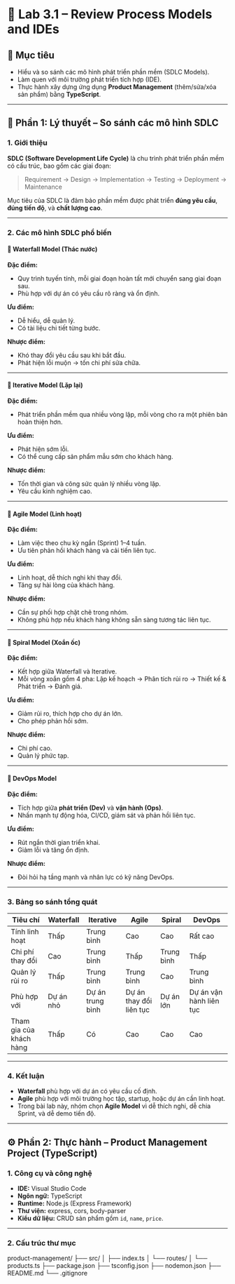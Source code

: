 # 🧪 Lab 3.1 – Review Process Models and IDEs

## 🎯 Mục tiêu

- Hiểu và so sánh các mô hình phát triển phần mềm (SDLC Models).
- Làm quen với môi trường phát triển tích hợp (IDE).
- Thực hành xây dựng ứng dụng **Product Management** (thêm/sửa/xóa sản phẩm) bằng **TypeScript**.

---

## 🧩 Phần 1: Lý thuyết – So sánh các mô hình SDLC

### 1. Giới thiệu

**SDLC (Software Development Life Cycle)** là chu trình phát triển phần mềm có cấu trúc, bao gồm các giai đoạn:

> Requirement → Design → Implementation → Testing → Deployment → Maintenance

Mục tiêu của SDLC là đảm bảo phần mềm được phát triển **đúng yêu cầu**, **đúng tiến độ**, và **chất lượng cao**.

---

### 2. Các mô hình SDLC phổ biến

#### 🔹 Waterfall Model (Thác nước)

**Đặc điểm:**

- Quy trình tuyến tính, mỗi giai đoạn hoàn tất mới chuyển sang giai đoạn sau.
- Phù hợp với dự án có yêu cầu rõ ràng và ổn định.

**Ưu điểm:**

- Dễ hiểu, dễ quản lý.
- Có tài liệu chi tiết từng bước.

**Nhược điểm:**

- Khó thay đổi yêu cầu sau khi bắt đầu.
- Phát hiện lỗi muộn → tốn chi phí sửa chữa.

---

#### 🔹 Iterative Model (Lặp lại)

**Đặc điểm:**

- Phát triển phần mềm qua nhiều vòng lặp, mỗi vòng cho ra một phiên bản hoàn thiện hơn.

**Ưu điểm:**

- Phát hiện sớm lỗi.
- Có thể cung cấp sản phẩm mẫu sớm cho khách hàng.

**Nhược điểm:**

- Tốn thời gian và công sức quản lý nhiều vòng lặp.
- Yêu cầu kinh nghiệm cao.

---

#### 🔹 Agile Model (Linh hoạt)

**Đặc điểm:**

- Làm việc theo chu kỳ ngắn (Sprint) 1–4 tuần.
- Ưu tiên phản hồi khách hàng và cải tiến liên tục.

**Ưu điểm:**

- Linh hoạt, dễ thích nghi khi thay đổi.
- Tăng sự hài lòng của khách hàng.

**Nhược điểm:**

- Cần sự phối hợp chặt chẽ trong nhóm.
- Không phù hợp nếu khách hàng không sẵn sàng tương tác liên tục.

---

#### 🔹 Spiral Model (Xoắn ốc)

**Đặc điểm:**

- Kết hợp giữa Waterfall và Iterative.
- Mỗi vòng xoắn gồm 4 pha: Lập kế hoạch → Phân tích rủi ro → Thiết kế & Phát triển → Đánh giá.

**Ưu điểm:**

- Giảm rủi ro, thích hợp cho dự án lớn.
- Cho phép phản hồi sớm.

**Nhược điểm:**

- Chi phí cao.
- Quản lý phức tạp.

---

#### 🔹 DevOps Model

**Đặc điểm:**

- Tích hợp giữa **phát triển (Dev)** và **vận hành (Ops)**.
- Nhấn mạnh tự động hóa, CI/CD, giám sát và phản hồi liên tục.

**Ưu điểm:**

- Rút ngắn thời gian triển khai.
- Giảm lỗi và tăng ổn định.

**Nhược điểm:**

- Đòi hỏi hạ tầng mạnh và nhân lực có kỹ năng DevOps.

---

### 3. Bảng so sánh tổng quát

| Tiêu chí                | Waterfall | Iterative        | Agile                   | Spiral     | DevOps                  |
| ----------------------- | --------- | ---------------- | ----------------------- | ---------- | ----------------------- |
| Tính linh hoạt          | Thấp      | Trung bình       | Cao                     | Cao        | Rất cao                 |
| Chi phí thay đổi        | Cao       | Trung bình       | Thấp                    | Trung bình | Thấp                    |
| Quản lý rủi ro          | Thấp      | Trung bình       | Trung bình              | Cao        | Trung bình              |
| Phù hợp với             | Dự án nhỏ | Dự án trung bình | Dự án thay đổi liên tục | Dự án lớn  | Dự án vận hành liên tục |
| Tham gia của khách hàng | Thấp      | Có               | Cao                     | Cao        | Cao                     |

---

### 4. Kết luận

- **Waterfall** phù hợp với dự án có yêu cầu cố định.
- **Agile** phù hợp với môi trường học tập, startup, hoặc dự án cần linh hoạt.
- Trong bài lab này, nhóm chọn **Agile Model** vì dễ thích nghi, dễ chia Sprint, và dễ demo tiến độ.

---

## ⚙️ Phần 2: Thực hành – Product Management Project (TypeScript)

### 1. Công cụ và công nghệ

- **IDE:** Visual Studio Code
- **Ngôn ngữ:** TypeScript
- **Runtime:** Node.js (Express Framework)
- **Thư viện:** express, cors, body-parser
- **Kiểu dữ liệu:** CRUD sản phẩm gồm `id`, `name`, `price`.

---

### 2. Cấu trúc thư mục

product-management/
├── src/
│ ├── index.ts
│ └── routes/
│ └── products.ts
├── package.json
├── tsconfig.json
├── nodemon.json
├── README.md
└── .gitignore
